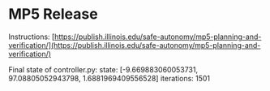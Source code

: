 # MP5 Release
Instructions: [https://publish.illinois.edu/safe-autonomy/mp5-planning-and-verification/](https://publish.illinois.edu/safe-autonomy/mp5-planning-and-verification/)

Final state of controller.py: state: [-9.669883060053731, 97.08805052943798, 1.6881969409556528] iterations: 1501
